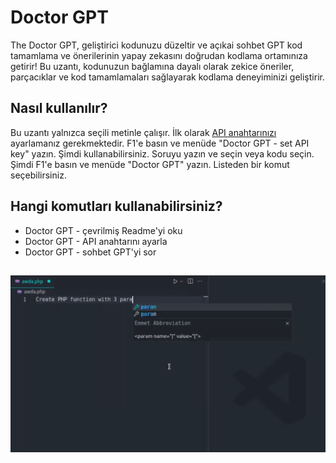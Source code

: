 # Doctor GPT

The Doctor GPT, geliştirici kodunuzu düzeltir ve açıkai sohbet GPT kod tamamlama ve önerilerinin yapay zekasını doğrudan kodlama ortamınıza getirir! Bu uzantı, kodunuzun bağlamına dayalı olarak zekice öneriler, parçacıklar ve kod tamamlamaları sağlayarak kodlama deneyiminizi geliştirir.

## Nasıl kullanılır?

Bu uzantı yalnızca seçili metinle çalışır. İlk olarak [API anahtarınızı](https://platform.openai.com/api-keys) ayarlamanız gerekmektedir. F1'e basın ve menüde "Doctor GPT - set API key" yazın. Şimdi kullanabilirsiniz. Soruyu yazın ve seçin veya kodu seçin. Şimdi F1'e basın ve menüde "Doctor GPT" yazın. Listeden bir komut seçebilirsiniz.

## Hangi komutları kullanabilirsiniz?

- Doctor GPT - çevrilmiş Readme'yi oku
- Doctor GPT - API anahtarını ayarla
- Doctor GPT - sohbet GPT'yi sor

##

[![Vscode uzantısı](/translations/demo.gif 'Vscode uzantısı demosu')](https://learnwithyan.com)

#
